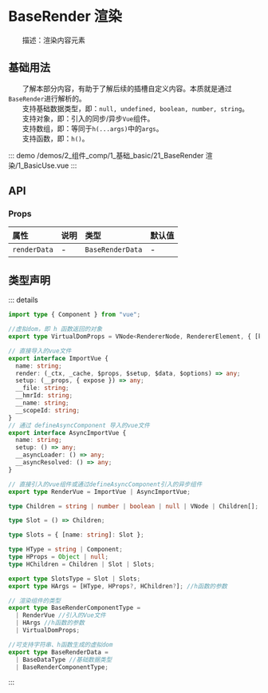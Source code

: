 # BaseRender 渲染

&emsp;&emsp;描述：渲染内容元素
## 基础用法

&emsp;&emsp;了解本部分内容，有助于了解后续的插槽自定义内容。本质就是通过`BaseRender`进行解析的。  
&emsp;&emsp;支持基础数据类型，即：`null, undefined, boolean, number, string`。  
&emsp;&emsp;支持对象，即：引入的同步/异步`Vue`组件。  
&emsp;&emsp;支持数组，即：等同于`h(...args)`中的`args`。  
&emsp;&emsp;支持函数，即：`h()`。

::: demo 
/demos/2_组件_comp/1_基础_basic/21_BaseRender 渲染/1_BasicUse.vue
:::


## API 

### Props

|属性|说明|类型|默认值|
|:---|:---|:---|:---|
|`renderData`|-|`BaseRenderData`|-|


## 类型声明

::: details


``` ts
import type { Component } from "vue";

//虚拟dom，即 h 函数返回的对象
export type VirtualDomProps = VNode<RendererNode, RendererElement, { [key: string]: any }>;

// 直接导入的vue文件
export interface ImportVue {
  name: string;
  render: (_ctx, _cache, $props, $setup, $data, $options) => any;
  setup: (__props, { expose }) => any;
  __file: string;
  __hmrId: string;
  __name: string;
  __scopeId: string;
}
// 通过 defineAsyncComponent 导入的vue文件
export interface AsyncImportVue {
  name: string;
  setup: () => any;
  __asyncLoader: () => any;
  __asyncResolved: () => any;
}

// 直接引入的vue组件或通过defineAsyncComponent引入的异步组件
export type RenderVue = ImportVue | AsyncImportVue;

type Children = string | number | boolean | null | VNode | Children[];

type Slot = () => Children;

type Slots = { [name: string]: Slot };

type HType = string | Component;
type HProps = Object | null;
type HChildren = Children | Slot | Slots;

export type SlotsType = Slot | Slots;
export type HArgs = [HType, HProps?, HChildren?]; //h函数的参数

// 渲染组件的类型
export type BaseRenderComponentType =
  | RenderVue //引入的Vue文件
  | HArgs //h函数的参数
  | VirtualDomProps;

//可支持字符串、h函数生成的虚拟dom
export type BaseRenderData =
  | BaseDataType //基础数据类型
  | BaseRenderComponentType;
```

:::  
